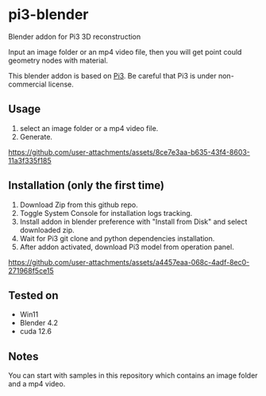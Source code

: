 # pi3-blender
Blender addon for Pi3 3D reconstruction

Input an image folder or an mp4 video file, then you will get point could geometry nodes with material.

This blender addon is based on [Pi3](https://github.com/yyfz/Pi3). Be careful that Pi3 is under non-commercial license.

## Usage
1. select an image folder or a mp4 video file.
2. Generate.



https://github.com/user-attachments/assets/8ce7e3aa-b635-43f4-8603-11a3f335f185



## Installation (only the first time)
1. Download Zip from this github repo.
2. Toggle System Console for installation logs tracking.
3. Install addon in blender preference with "Install from Disk" and select downloaded zip.
4. Wait for Pi3 git clone and python dependencies installation.
5. After addon activated, download Pi3 model from operation panel.



https://github.com/user-attachments/assets/a4457eaa-068c-4adf-8ec0-271968f5ce15



## Tested on
- Win11
- Blender 4.2
- cuda 12.6

## Notes
You can start with samples in this repository which contains an image folder and a mp4 video.

